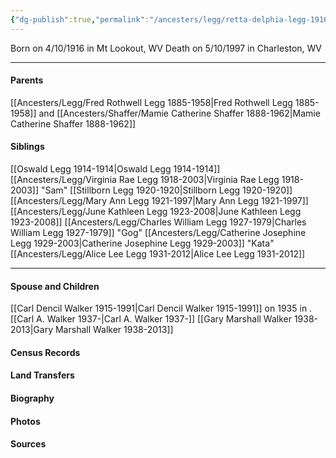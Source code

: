 ```yaml
---
{"dg-publish":true,"permalink":"/ancesters/legg/retta-delphia-legg-1916-1997/","tags":["Retta-Legg"]}
---
```


Born on  4/10/1916 in Mt Lookout, WV
Death on 5/10/1997 in Charleston, WV

---
#### Parents

[[Ancesters/Legg/Fred Rothwell Legg 1885-1958\|Fred Rothwell Legg 1885-1958]] and [[Ancesters/Shaffer/Mamie Catherine Shaffer 1888-1962\|Mamie Catherine Shaffer 1888-1962]]
#### Siblings
[[Oswald Legg 1914-1914\|Oswald Legg 1914-1914]]
[[Ancesters/Legg/Virginia Rae Legg 1918-2003\|Virginia Rae Legg 1918-2003]] "Sam"
[[Stillborn Legg 1920-1920\|Stillborn Legg 1920-1920]]
[[Ancesters/Legg/Mary Ann Legg 1921-1997\|Mary Ann Legg 1921-1997]]
[[Ancesters/Legg/June Kathleen Legg 1923-2008\|June Kathleen Legg 1923-2008]]
[[Ancesters/Legg/Charles William Legg 1927-1979\|Charles William Legg 1927-1979]] "Gog"
[[Ancesters/Legg/Catherine Josephine Legg 1929-2003\|Catherine Josephine Legg 1929-2003]] "Kata"
[[Ancesters/Legg/Alice Lee Legg 1931-2012\|Alice Lee Legg 1931-2012]]

---
#### Spouse and Children
[[Carl Dencil Walker 1915-1991\|Carl Dencil Walker 1915-1991]] on 1935 in <!-- link to place -->.
[[Carl A. Walker 1937-\|Carl A. Walker 1937-]]
[[Gary Marshall Walker 1938-2013\|Gary Marshall Walker 1938-2013]]
#### Census Records

#### Land Transfers

#### Biography

#### Photos

#### Sources

